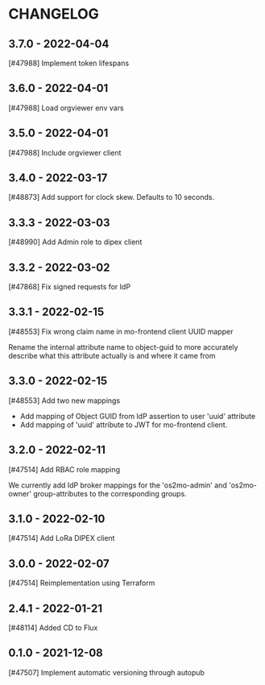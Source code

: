 CHANGELOG
=========

3.7.0 - 2022-04-04
------------------

[#47988] Implement token lifespans

3.6.0 - 2022-04-01
------------------

[#47988] Load orgviewer env vars

3.5.0 - 2022-04-01
------------------

[#47988] Include orgviewer client

3.4.0 - 2022-03-17
------------------

[#48873] Add support for clock skew. Defaults to 10 seconds.

3.3.3 - 2022-03-03
------------------

[#48990] Add Admin role to dipex client

3.3.2 - 2022-03-02
------------------

[#47868] Fix signed requests for IdP

3.3.1 - 2022-02-15
------------------

[#48553] Fix wrong claim name in mo-frontend client UUID mapper

Rename the internal attribute name to object-guid to more accurately describe
what this attribute actually is and where it came from

3.3.0 - 2022-02-15
------------------

[#48553] Add two new mappings

* Add mapping of Object GUID from IdP assertion to user 'uuid' attribute
* Add mapping of 'uuid' attribute to JWT for mo-frontend client.

3.2.0 - 2022-02-11
------------------

[#47514] Add RBAC role mapping

We currently add IdP broker mappings for the 'os2mo-admin' and 'os2mo-owner'
group-attributes to the corresponding groups.

3.1.0 - 2022-02-10
------------------

[#47514] Add LoRa DIPEX client

3.0.0 - 2022-02-07
------------------

[#47514] Reimplementation using Terraform

2.4.1 - 2022-01-21
------------------

[#48114] Added CD to Flux

0.1.0 - 2021-12-08
------------------

[#47507] Implement automatic versioning through autopub
